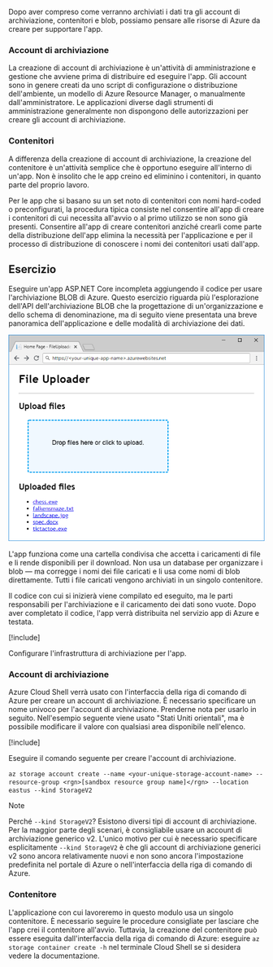 Dopo aver compreso come verranno archiviati i dati tra gli account di archiviazione, contenitori e blob, possiamo pensare alle risorse di Azure da creare per supportare l'app.

### <a name="storage-accounts"></a>Account di archiviazione

La creazione di account di archiviazione è un'attività di amministrazione e gestione che avviene prima di distribuire ed eseguire l'app. Gli account sono in genere creati da uno script di configurazione o distribuzione dell'ambiente, un modello di Azure Resource Manager, o manualmente dall'amministratore. Le applicazioni diverse dagli strumenti di amministrazione generalmente non dispongono delle autorizzazioni per creare gli account di archiviazione.

### <a name="containers"></a>Contenitori

A differenza della creazione di account di archiviazione, la creazione del contenitore è un'attività semplice che è opportuno eseguire all'interno di un'app. Non è insolito che le app creino ed eliminino i contenitori, in quanto parte del proprio lavoro.

Per le app che si basano su un set noto di contenitori con nomi hard-coded o preconfigurati, la procedura tipica consiste nel consentire all'app di creare i contenitori di cui necessita all'avvio o al primo utilizzo se non sono già presenti. Consentire all'app di creare contenitori anziché crearli come parte della distribuzione dell'app elimina la necessità per l'applicazione e per il processo di distribuzione di conoscere i nomi dei contenitori usati dall'app.

## <a name="exercise"></a>Esercizio

Eseguire un'app ASP.NET Core incompleta aggiungendo il codice per usare l'archiviazione BLOB di Azure. Questo esercizio riguarda più l'esplorazione dell'API dell'archiviazione BLOB che la progettazione di un'organizzazione e dello schema di denominazione, ma di seguito viene presentata una breve panoramica dell'applicazione e delle modalità di archiviazione dei dati.

![Screenshot dell'app Web FileUploader](../media/4-fileuploader-with-files.PNG)

L'app funziona come una cartella condivisa che accetta i caricamenti di file e li rende disponibili per il download. Non usa un database per organizzare i blob &mdash; ma corregge i nomi dei file caricati e li usa come nomi di blob direttamente. Tutti i file caricati vengono archiviati in un singolo contenitore.

Il codice con cui si inizierà viene compilato ed eseguito, ma le parti responsabili per l'archiviazione e il caricamento dei dati sono vuote. Dopo aver completato il codice, l'app verrà distribuita nel servizio app di Azure e testata.

[!include[](../../../includes/azure-sandbox-activate.md)]

Configurare l'infrastruttura di archiviazione per l'app.

### <a name="storage-account"></a>Account di archiviazione

Azure Cloud Shell verrà usato con l'interfaccia della riga di comando di Azure per creare un account di archiviazione. È necessario specificare un nome univoco per l'account di archiviazione. Prenderne nota per usarlo in seguito. Nell'esempio seguente viene usato "Stati Uniti orientali", ma è possibile modificare il valore con qualsiasi area disponibile nell'elenco.

[!include[](../../../includes/azure-sandbox-regions-first-mention-note.md)]

Eseguire il comando seguente per creare l'account di archiviazione. 

```azurecli
az storage account create --name <your-unique-storage-account-name> --resource-group <rgn>[sandbox resource group name]</rgn> --location eastus --kind StorageV2
```

> [!NOTE]
> Perché `--kind StorageV2`? Esistono diversi tipi di account di archiviazione. Per la maggior parte degli scenari, è consigliabile usare un account di archiviazione generico v2. L'unico motivo per cui è necessario specificare esplicitamente `--kind StorageV2` è che gli account di archiviazione generici v2 sono ancora relativamente nuovi e non sono ancora l'impostazione predefinita nel portale di Azure o nell'interfaccia della riga di comando di Azure.

### <a name="container"></a>Contenitore

L'applicazione con cui lavoreremo in questo modulo usa un singolo contenitore. È necessario seguire le procedure consigliate per lasciare che l'app crei il contenitore all'avvio. Tuttavia, la creazione del contenitore può essere eseguita dall'interfaccia della riga di comando di Azure: eseguire `az storage container create -h` nel terminale Cloud Shell se si desidera vedere la documentazione.